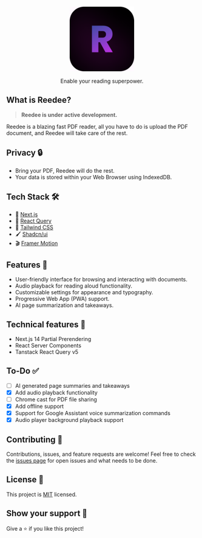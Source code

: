 <p align="center">
  <a href="https://reedee.vercel.app"><img src="https://raw.githubusercontent.com/dalist1/reedee/master/public/icon-192x192.png" alt="Logo" height=170></a>
</p>
<p align="center">
    Enable your reading superpower.
</p>

## What is Reedee?

> **Reedee is under active development.**

Reedee is a blazing fast PDF reader, all you have to do is upload the PDF document, and Reedee will take care of the rest.

## Privacy 🔒

- Bring your PDF, Reedee will do the rest.
- Your data is stored within your Web Browser using IndexedDB.

## Tech Stack 🛠️

- 🚀 [Next.js](https://nextjs.org/)
- 🌴 [React Query](https://react-query.tanstack.com/)
- 🎨 [Tailwind CSS](https://tailwindcss.com/)
- 🖌️ [Shadcn/ui](https://ui.shadcn.com/)
- 🎬 [Framer Motion](https://www.framer.com/api/motion/)

## Features 🌟

- User-friendly interface for browsing and interacting with documents.
- Audio playback for reading aloud functionality.
- Customizable settings for appearance and typography.
- Progressive Web App (PWA) support.
- AI page summarization and takeaways.

## Technical features 🚀

- Next.js 14 Partial Prerendering
- React Server Components
- Tanstack React Query v5

## To-Do ✅

- [ ] AI generated page summaries and takeaways
- [x] Add audio playback functionality
- [ ] Chrome cast for PDF file sharing
- [x] Add offline support
- [x] Support for Google Assistant voice summarization commands
- [x] Audio player background playback support

## Contributing 🤝

Contributions, issues, and feature requests are welcome! Feel free to check the [issues page](https://github.com/dalist1/reedee/issues) for open issues and what needs to be done.

## License 📝

This project is [MIT](LICENSE) licensed.

## Show your support 💪

Give a ⭐️ if you like this project!
